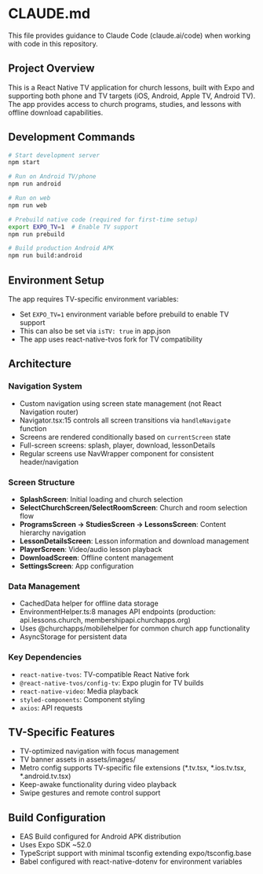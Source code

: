 # CLAUDE.md

This file provides guidance to Claude Code (claude.ai/code) when working with code in this repository.

## Project Overview

This is a React Native TV application for church lessons, built with Expo and supporting both phone and TV targets (iOS, Android, Apple TV, Android TV). The app provides access to church programs, studies, and lessons with offline download capabilities.

## Development Commands

```bash
# Start development server
npm start

# Run on Android TV/phone
npm run android

# Run on web
npm run web

# Prebuild native code (required for first-time setup)
export EXPO_TV=1  # Enable TV support
npm run prebuild

# Build production Android APK
npm run build:android
```

## Environment Setup

The app requires TV-specific environment variables:
- Set `EXPO_TV=1` environment variable before prebuild to enable TV support
- This can also be set via `isTV: true` in app.json
- The app uses react-native-tvos fork for TV compatibility

## Architecture

### Navigation System
- Custom navigation using screen state management (not React Navigation router)
- Navigator.tsx:15 controls all screen transitions via `handleNavigate` function
- Screens are rendered conditionally based on `currentScreen` state
- Full-screen screens: splash, player, download, lessonDetails
- Regular screens use NavWrapper component for consistent header/navigation

### Screen Structure
- **SplashScreen**: Initial loading and church selection
- **SelectChurchScreen/SelectRoomScreen**: Church and room selection flow
- **ProgramsScreen → StudiesScreen → LessonsScreen**: Content hierarchy navigation
- **LessonDetailsScreen**: Lesson information and download management
- **PlayerScreen**: Video/audio lesson playback
- **DownloadScreen**: Offline content management
- **SettingsScreen**: App configuration

### Data Management
- CachedData helper for offline data storage
- EnvironmentHelper.ts:8 manages API endpoints (production: api.lessons.church, membershipapi.churchapps.org)
- Uses @churchapps/mobilehelper for common church app functionality
- AsyncStorage for persistent data

### Key Dependencies
- `react-native-tvos`: TV-compatible React Native fork
- `@react-native-tvos/config-tv`: Expo plugin for TV builds
- `react-native-video`: Media playback
- `styled-components`: Component styling
- `axios`: API requests

## TV-Specific Features
- TV-optimized navigation with focus management
- TV banner assets in assets/images/
- Metro config supports TV-specific file extensions (*.tv.tsx, *.ios.tv.tsx, *.android.tv.tsx)
- Keep-awake functionality during video playback
- Swipe gestures and remote control support

## Build Configuration
- EAS Build configured for Android APK distribution
- Uses Expo SDK ~52.0
- TypeScript support with minimal tsconfig extending expo/tsconfig.base
- Babel configured with react-native-dotenv for environment variables